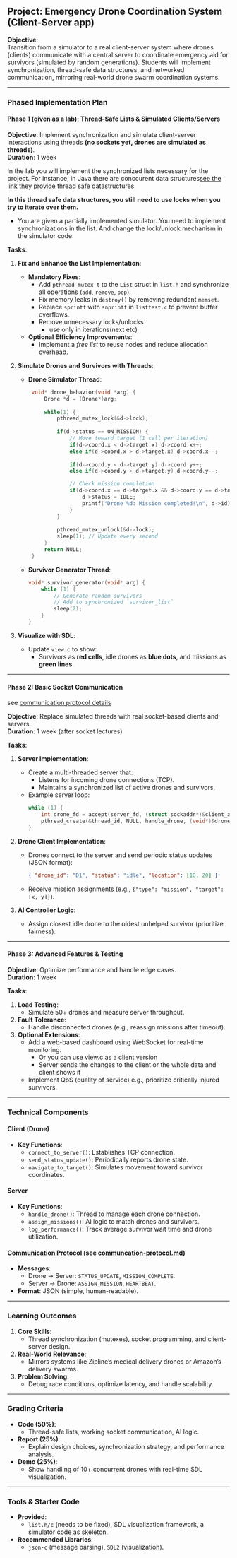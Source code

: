 ## **Project: Emergency Drone Coordination System (Client-Server app)**  

**Objective**:  
Transition from a simulator to a real client-server system where drones (clients) communicate with a central server to coordinate emergency aid for survivors (simulated by random generations). Students will implement synchronization, thread-safe data structures, and networked communication, mirroring real-world drone swarm coordination systems.

---

### **Phased Implementation Plan**  
#### **Phase 1 (given as a lab): Thread-Safe Lists & Simulated Clients/Servers**  
**Objective**: Implement synchronization and simulate client-server interactions using threads **(no sockets yet, drones are simulated as threads)**.  
**Duration**: 1 week  
 
In the lab you will implement the synchronized lists necessary for the project. For instance, in Java there are conccurent data structures[see the link](https://docs.oracle.com/en/java/javase/11/docs/api/java.base/java/util/concurrent/package-summary.html) they provide thread safe datastructures.

**In this thread safe data structures, you still need to use locks when you try to iterate over them.**  
- You are given a partially implemented simulator. You need to implement synchronizations in the list. And change the lock/unlock mechanism in the simulator code.

**Tasks**:  
1. **Fix and Enhance the List Implementation**:  
   - **Mandatory Fixes**:  
     - Add `pthread_mutex_t` to the `List` struct in `list.h` and synchronize all operations (`add`, `remove`, `pop`).  
     - Fix memory leaks in `destroy()` by removing redundant `memset`.  
     - Replace `sprintf` with `snprintf` in `listtest.c` to prevent buffer overflows. 
     - Remove unnecessary locks/unlocks
       - use only in iterations(next etc) 
   - **Optional Efficiency Improvements**:  
     - Implement a *free list* to reuse nodes and reduce allocation overhead.  

2. **Simulate Drones and Survivors with Threads**:  
   - **Drone Simulator Thread**:  
     ```c  
      void* drone_behavior(void *arg) {
          Drone *d = (Drone*)arg;
          
          while(1) {
              pthread_mutex_lock(&d->lock);
              
              if(d->status == ON_MISSION) {
                  // Move toward target (1 cell per iteration)
                  if(d->coord.x < d->target.x) d->coord.x++;
                  else if(d->coord.x > d->target.x) d->coord.x--;
                  
                  if(d->coord.y < d->target.y) d->coord.y++;
                  else if(d->coord.y > d->target.y) d->coord.y--;

                  // Check mission completion
                  if(d->coord.x == d->target.x && d->coord.y == d->target.y) {
                      d->status = IDLE;
                      printf("Drone %d: Mission completed!\n", d->id);
                  }
              }
              
              pthread_mutex_unlock(&d->lock);
              sleep(1); // Update every second
          }
          return NULL;
      } 
     ```  
   - **Survivor Generator Thread**:  
     ```c  
     void* survivor_generator(void* arg) {  
         while (1) {  
             // Generate random survivors  
             // Add to synchronized `survivor_list`  
             sleep(2);  
         }  
     }  
     ```  

3. **Visualize with SDL**:  
   - Update `view.c` to show:  
     - Survivors as **red cells**, idle drones as **blue dots**, and missions as **green lines**.  

---

#### **Phase 2: Basic Socket Communication**  
see [communication protocol details](communication-protocol.md)

**Objective**: Replace simulated threads with real socket-based clients and servers.  
**Duration**: 1 week (after socket lectures)  

**Tasks**:  
1. **Server Implementation**:  
   - Create a multi-threaded server that:  
     - Listens for incoming drone connections (TCP).  
     - Maintains a synchronized list of active drones and survivors.  
   - Example server loop:  
     ```c  
     while (1) {  
         int drone_fd = accept(server_fd, (struct sockaddr*)&client_addr, &addr_len);  
         pthread_create(&thread_id, NULL, handle_drone, (void*)&drone_fd);  
     }  
     ```  

2. **Drone Client Implementation**:  
   - Drones connect to the server and send periodic status updates (JSON format):  
     ```json  
     { "drone_id": "D1", "status": "idle", "location": [10, 20] }  
     ```  
   - Receive mission assignments (e.g., `{"type": "mission", "target": [x, y]}`).  

3. **AI Controller Logic**:  
   - Assign closest idle drone to the oldest unhelped survivor (prioritize fairness).  

---

#### **Phase 3: Advanced Features & Testing**  
**Objective**: Optimize performance and handle edge cases.  
**Duration**: 1 week  

**Tasks**:  
1. **Load Testing**:  
   - Simulate 50+ drones and measure server throughput.  
2. **Fault Tolerance**:  
   - Handle disconnected drones (e.g., reassign missions after timeout).  
3. **Optional Extensions**:  
   - Add a web-based dashboard using WebSocket for real-time monitoring.
     - Or you can use view.c as a client version
     - Server sends the changes to the client or the whole data and client shows it
   - Implement QoS (quality of service) e.g., prioritize critically injured survivors.  

---

### **Technical Components**  
#### **Client (Drone)**  
- **Key Functions**:  
  - `connect_to_server()`: Establishes TCP connection.  
  - `send_status_update()`: Periodically reports drone state.  
  - `navigate_to_target()`: Simulates movement toward survivor coordinates.  

#### **Server**  
- **Key Functions**:  
  - `handle_drone()`: Thread to manage each drone connection.  
  - `assign_missions()`: AI logic to match drones and survivors.  
  - `log_performance()`: Track average survivor wait time and drone utilization.  

#### **Communication Protocol (see [communcation-protocol.md](communication-protocol.md))**  
- **Messages**:  
  - Drone → Server: `STATUS_UPDATE`, `MISSION_COMPLETE`.  
  - Server → Drone: `ASSIGN_MISSION`, `HEARTBEAT`.  
- **Format**: JSON (simple, human-readable).  

---

### **Learning Outcomes**  
1. **Core Skills**:  
   - Thread synchronization (mutexes), socket programming, and client-server design.  
2. **Real-World Relevance**:  
   - Mirrors systems like Zipline’s medical delivery drones or Amazon’s delivery swarms.  
3. **Problem Solving**:  
   - Debug race conditions, optimize latency, and handle scalability.  

---

### **Grading Criteria**  
- **Code (50%)**:  
  - Thread-safe lists, working socket communication, AI logic.  
- **Report (25%)**:  
  - Explain design choices, synchronization strategy, and performance analysis.  
- **Demo (25%)**:  
  - Show handling of 10+ concurrent drones with real-time SDL visualization.  

---

### **Tools & Starter Code**  
- **Provided**:  
  -  `list.h/c` (needs to be fixed), SDL visualization framework, a simulator code as skeleton.  
- **Recommended Libraries**:  
  - `json-c` (message parsing), `SDL2` (visualization).  


